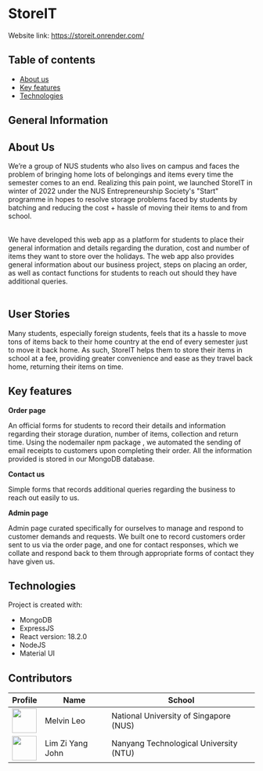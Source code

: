 # StoreIT
Website link: https://storeit.onrender.com/

## Table of contents

- [About us](#about-us)
- [Key features](#key-features)
- [Technologies](#technologies)

## General Information

## About Us

We’re a group of NUS students who also lives on campus and faces the problem of bringing home lots of belongings and items every time the semester comes to an end. Realizing this pain point, we launched StoreIT in winter of 2022 under the NUS Entrepreneurship Society's "Start" programme in hopes to resolve storage problems faced by students by batching and reducing the cost + hassle of moving their items to and from school.

<br>
We have developed this web app as a platform for students to place their general information and details regarding the duration, cost and number of items they want to store over the holidays. The web app also provides general information about our business project, steps on placing an order, as well as contact functions for students to reach out should they have additional queries.
</br>

<br/>

## User Stories

Many students, especially foreign students, feels that its a hassle to move tons of items back to their home country at the end of every semester just to move it back home. As such, StoreIT helps them to store their items in school at a fee, providing greater convenience and ease as they travel back home, returning their items on time.

## Key features

**Order page**

An official forms for students to record their details and information regarding their storage duration, number of items, collection and return time. Using the nodemailer npm package , we automated the sending of email receipts to customers upon completing their order. All the information provided is stored in our MongoDB database.

**Contact us** 

Simple forms that records additional queries regarding the business to reach out easily to us.


**Admin page**

Admin page curated specifically for ourselves to manage and respond to customer demands and requests. We built one to record customers order sent to us via the order page, and one for contact responses, which we collate and respond back to them through appropriate forms of contact they have given us.


## Technologies

Project is created with:

- MongoDB
- ExpressJS
- React version: 18.2.0
- NodeJS
- Material UI

## Contributors

| Profile                                                                                                                                           | Name             | School                                 |
| ------------------------------------------------------------------------------------------------------------------------------------------------- | ---------------- | -------------------------------------- |
| <a href='https://github.com/Melvin-Leo2000' title='Melvin-Leo2000'> <img src='https://github.com/Melvin-Leo2000.png' height='50' width='50'/></a> | Melvin Leo       | National University of Singapore (NUS) |
| <a href='https://github.com/yuandjom' title='yuandjom'> <img src='https://github.com/yuandjom.png' height='50' width='50'/></a>                   | Lim Zi Yang John | Nanyang Technological University (NTU) |
